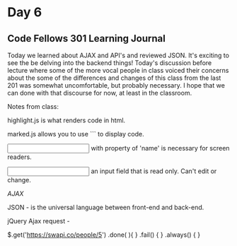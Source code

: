 # Day 6
## Code Fellows 301 Learning Journal

Today we learned about AJAX and API's and reviewed JSON.  It's exciting to see the be delving into the backend things! Today's discussion before lecture where some of the more vocal people in class voiced their concerns about the some of the differences and changes of this class from the last 201 was somewhat uncomfortable, but probably necessary.  I hope that we can done with that discourse for now, at least in the classroom.

Notes from class:

highlight.js is what renders code in html.

marked.js allows you to use ``` to display code.

<input> with property of 'name' is necessary for screen readers.

<input readonly> an input field that is read only.  Can't edit or change.

*AJAX*

JSON - is the universal language between front-end and back-end.

jQuery Ajax request -

$.get('https://swapi.co/people/5')
	.done( ){
	}
	.fail() {
	}
	.always() {
	}
